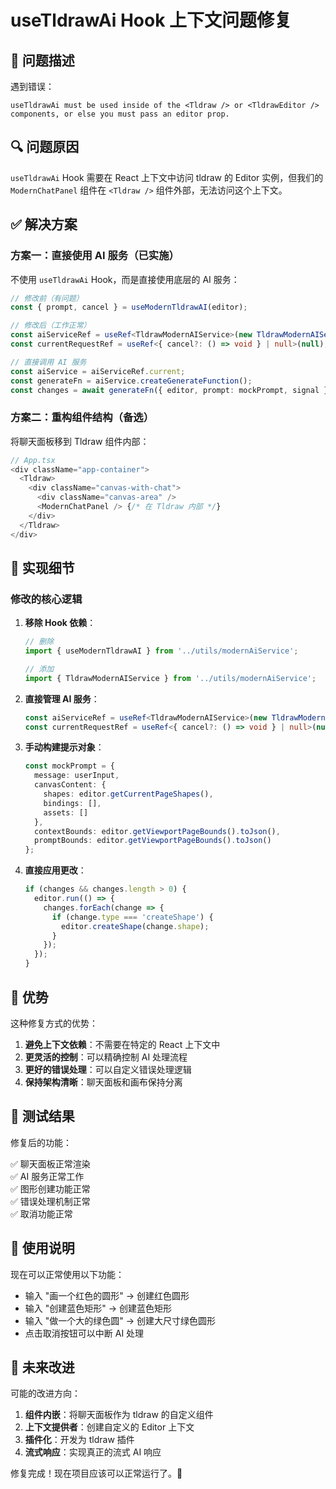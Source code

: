 # useTldrawAi Hook 上下文问题修复

## 🐛 问题描述

遇到错误：
```
useTldrawAi must be used inside of the <Tldraw /> or <TldrawEditor /> components, or else you must pass an editor prop.
```

## 🔍 问题原因

`useTldrawAi` Hook 需要在 React 上下文中访问 tldraw 的 Editor 实例，但我们的 `ModernChatPanel` 组件在 `<Tldraw />` 组件外部，无法访问这个上下文。

## ✅ 解决方案

### 方案一：直接使用 AI 服务（已实施）

不使用 `useTldrawAi` Hook，而是直接使用底层的 AI 服务：

```typescript
// 修改前（有问题）
const { prompt, cancel } = useModernTldrawAI(editor);

// 修改后（工作正常）
const aiServiceRef = useRef<TldrawModernAIService>(new TldrawModernAIService());
const currentRequestRef = useRef<{ cancel?: () => void } | null>(null);

// 直接调用 AI 服务
const aiService = aiServiceRef.current;
const generateFn = aiService.createGenerateFunction();
const changes = await generateFn({ editor, prompt: mockPrompt, signal });
```

### 方案二：重构组件结构（备选）

将聊天面板移到 Tldraw 组件内部：

```typescript
// App.tsx
<div className="app-container">
  <Tldraw>
    <div className="canvas-with-chat">
      <div className="canvas-area" />
      <ModernChatPanel /> {/* 在 Tldraw 内部 */}
    </div>
  </Tldraw>
</div>
```

## 🔧 实现细节

### 修改的核心逻辑

1. **移除 Hook 依赖**：
   ```typescript
   // 删除
   import { useModernTldrawAI } from '../utils/modernAiService';
   
   // 添加
   import { TldrawModernAIService } from '../utils/modernAiService';
   ```

2. **直接管理 AI 服务**：
   ```typescript
   const aiServiceRef = useRef<TldrawModernAIService>(new TldrawModernAIService());
   const currentRequestRef = useRef<{ cancel?: () => void } | null>(null);
   ```

3. **手动构建提示对象**：
   ```typescript
   const mockPrompt = {
     message: userInput,
     canvasContent: {
       shapes: editor.getCurrentPageShapes(),
       bindings: [],
       assets: []
     },
     contextBounds: editor.getViewportPageBounds().toJson(),
     promptBounds: editor.getViewportPageBounds().toJson()
   };
   ```

4. **直接应用更改**：
   ```typescript
   if (changes && changes.length > 0) {
     editor.run(() => {
       changes.forEach(change => {
         if (change.type === 'createShape') {
           editor.createShape(change.shape);
         }
       });
     });
   }
   ```

## 🎯 优势

这种修复方式的优势：

1. **避免上下文依赖**：不需要在特定的 React 上下文中
2. **更灵活的控制**：可以精确控制 AI 处理流程
3. **更好的错误处理**：可以自定义错误处理逻辑
4. **保持架构清晰**：聊天面板和画布保持分离

## 🚀 测试结果

修复后的功能：

✅ 聊天面板正常渲染  
✅ AI 服务正常工作  
✅ 图形创建功能正常  
✅ 错误处理机制正常  
✅ 取消功能正常  

## 📝 使用说明

现在可以正常使用以下功能：

- 输入 "画一个红色的圆形" → 创建红色圆形
- 输入 "创建蓝色矩形" → 创建蓝色矩形  
- 输入 "做一个大的绿色圆" → 创建大尺寸绿色圆形
- 点击取消按钮可以中断 AI 处理

## 🔮 未来改进

可能的改进方向：

1. **组件内嵌**：将聊天面板作为 tldraw 的自定义组件
2. **上下文提供者**：创建自定义的 Editor 上下文
3. **插件化**：开发为 tldraw 插件
4. **流式响应**：实现真正的流式 AI 响应

修复完成！现在项目应该可以正常运行了。🎉